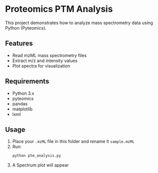 # Proteomics PTM Analysis

This project demonstrates how to analyze mass spectrometry data using Python (Pyteomics).

## Features
- Read mzML mass spectrometry files
- Extract m/z and intensity values
- Plot spectra for visualization

## Requirements
- Python 3.x
- pyteomics
- pandas
- matplotlib
- lxml

## Usage
1. Place your `.mzML` file in this folder and rename it `sample.mzML`
2. Run:
   ```bash
   python ptm_analysis.py
3. A Spectrum plot will appear